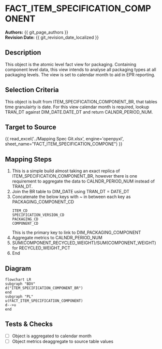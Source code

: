 # FACT_ITEM_SPECIFICATION_COMPONENT

**Authors:** {{ git_page_authors }}  
**Revision Date:** {{ git_revision_date_localized }}

## Description

This object is the atomic level fact view for packaging. Containing component level data, this view intends to analyse all packaging types at all packaging levels. The view is set to calendar month to aid in EPR reporting.

## Selection Criteria

This object is built from ITEM_SPECIFICATION_COMPONENT_BR, that tables time granulairty is date. For this view calendar month is required, lookup TRAN_DT against DIM_DATE.DATE_DT and return CALNDR_PERIOD_NUM.

## Target to Source

{{ read_excel('../Mapping Spec Git.xlsx', engine='openpyxl', sheet_name="FACT_ITEM_SPECIFICATION_COMPONE") }}

## Mapping Steps

1. This is a simple build almost taking an exact replica of ITEM_SPECIFICATION_COMPONENT_BR, however there is one requirement to aggregate the data to CALNDR_PERIOD_NUM instead of TRAN_DT.
1. Join the BR table to DIM_DATE using TRAN_DT = DATE_DT
1. Concatenate the below keys with ~ in between each key as PACKAGING_COMPONENT_CD
   ```
   ITEM_CD
   SPECIFICATION_VERSION_CD
   PACKAGING_CD
   COMPONENT_CD
   ```
   This is the primary key to link to DIM_PACKAGING_COMPONENT
1. Aggregate metrics to CALNDR_PERIOD_NUM
1. SUM(COMPONENT_RECYCLED_WEIGHT)/SUM(COMPONENT_WEIGHT) for RECYCLED_WEIGHT_PCT
1. End

## Diagram

```mermaid
flowchart LR
subgraph "BDV"
d("ITEM_SPECIFICATION_COMPONENT_BR")
end
subgraph "PL"
u(FACT_ITEM_SPECIFICATION_COMPONENT)
d-->u
end
```

## Tests & Checks

- [ ] Object is aggregated to calendar month
- [ ] Object metrics deaggregate to source table values
